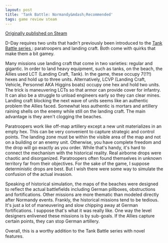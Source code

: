 ```yaml
---
layout: post
title: 'Tank Battle: Normandy&mdash;Recommended'
tags: game review steam
---
```


[Originally published on Steam](https://steamcommunity.com/id/jlericson/recommended/374940/)


 D-Day requires two units that hadn't previously been introduced to the
 <a class="bb_link" href="https://store.steampowered.com/curator/28557252-Fish-and-Loaves/list/36127/" target="_blank" rel="noreferrer">
  Tank Battle series
 </a>
 : paratroopers and landing craft. Both come with quirks that make them a bit gamey.
 

 

 Many missions use landing craft that come in two varieties: regular and gigantic. In order to land heavy equipment, such as tanks, on the beach, the Allies used LCT (Landing Craft, Tank). In the game, these occupy 7(!?!) hexes and hold up to three units. Alternatively, LCVP (Landing Craft, Vehicle, Personnel AKA Higgins boats) occupy one hex and hold two units. The trick is maneuvering LCTs so that armor can provide cover for infantry. It can also be a struggle to unload engineers early so they can clear mines. Landing craft blocking the next wave of units seems like an authentic problem the Allies faced. Somewhat less authentic is mortars and artillery raining shells on the enemy while still on the landing craft. The main advantage is they aren't clogging the beaches.
 

 

 Paratroopers work like off-map artillery except a new unit materializes in an empty hex. This can be very convenient to capture strategic and control points. The landing zone must be within the visible area of the map and not on a building or an enemy unit. Otherwise, you have complete freedom and the drop will go exactly as you order. While that's handy, it's hard to connect the mechanism with the historical reality. Real airborne drops were chaotic and disorganized. Paratroopers often found themselves in unknown territory far from their objectives. For the sake of the game, I suppose deterministic drops are best. But I wish there were some way to simulate the confusion of the actual invasion.
 

 

 Speaking of historical simulation, the maps of the beaches were designed to reflect the actual battlefields including German pillboxes, obstructions and fortifications. Other missions are more thematic than modeled directly after Normandy events. Frankly, the historical missions tend to be tedious. It's just a lot of maneuvering and slow chipping away at German fortifications. I suppose that's what it was really like. One way the level designers enlivened these missions is by sub-goals. If the Allies capture certain points, they can stop German artillery.
 

 

 Overall, this is a worthy addition to the Tank Battle series with novel features.
